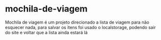 # mochila-de-viagem

<p>
Mochila de viagem é um projeto direcionado a lista de viagem para não esquecer nada, para salvar os itens foi usado o localstorage, podendo sair do site e voltar que a lista ainda estará lá
</p>